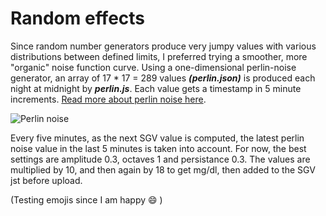 Random effects
==============

Since random number generators produce very jumpy values with various distributions between defined limits, I preferred trying a smoother, more "organic" noise function curve. Using a one-dimensional perlin-noise generator, an array of 17 * 17 = 289 values __*(perlin.json)*__ is produced each night at midnight by __*perlin.js*__. Each value gets a timestamp in 5 minute increments. [Read more about perlin noise here](https://github.com/andrewrk/node-perlin-noise#readme). 

![Perlin noise](https://necessarydisorder.files.wordpress.com/2017/11/tuto3.gif?w=300)

Every five minutes, as the next SGV value is computed, the latest perlin noise value in the last 5 minutes is taken into account. For now, the best settings are amplitude 0.3, octaves 1 and persistance 0.3. The values are multiplied by 10, and then again by 18 to get mg/dl, then added to the SGV jst before upload.



<div id="sketch-holder"></div>
<script src="https://cdn.jsdelivr.net/npm/p5@1.1.9/lib/p5.js"></script>
<script language="javascript" type="text/javascript" src="/javascripts/sketch.js"></script>

(Testing emojis since I am happy   :smile: )


